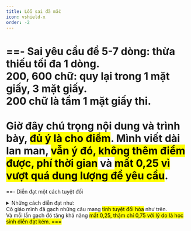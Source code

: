 ```yaml
---
title: Lỗi sai đã mắc
icon: vshield-x
order: -2
---
```

==- Sai yêu cầu đề
5-7 dòng: thừa thiếu tối đa 1 dòng.<br>
200, 600 chữ: quy lại trong 1 mặt giấy, 3 mặt giấy.<br>
200 chữ là tầm 1 mặt giấy thi.<br><br>
Giờ đây chú trọng nội dung và trình bày, <mark>đủ ý là cho điểm</mark>.
Mình viết dài lan man, <mark>vẫn ý đó, không thêm điểm được, phí thời gian</mark> và <mark>mất 0,25 vì vượt quá dung lượng đề yêu cầu</mark>.
===
==- Diễn đạt một cách tuyệt đối
<details>
  <summary>Những cách diễn đạt như:</summary>
  <p>Chắc chắn sẽ, tất cả chúng ta, mọi người đều,…</p>
</details>
 Cô giáo mình đã gạch những câu mang <mark>tính tuyệt đối hóa</mark> như trên.<br>
 Và mỗi lần gạch đó tăng khả năng <mark>mất 0,25, thậm chí 0,75 với lý do là học sinh diễn đạt kém<mark>.
===